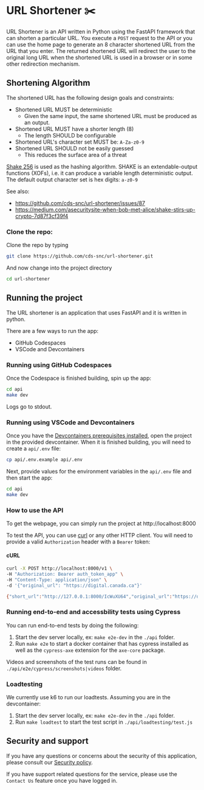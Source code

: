 # URL Shortener :scissors:

URL Shortener is an API written in Python using the FastAPI framework that can shorten a particular URL.
You execute a `POST` request to the API or you can use the home page to generate an 8 character shortened URL from the URL that you enter.
The returned shortened URL will redirect the user to the original long URL when the shortened URL is used in a browser or in some other redirection mechanism.

## Shortening Algorithm

The shortened URL has the following design goals and constraints:
- Shortened URL MUST be deterministic
   - Given the same input, the same shortened URL must be produced as an output.
- Shortened URL MUST have a shorter length (8)
   - The length SHOULD be configurable
- Shortened URL's character set MUST be: `A-Za-z0-9`
- Shortened URL SHOULD not be easily guessed
   - This reduces the surface area of a threat

[Shake 256](https://en.wikipedia.org/wiki/SHA-3#Instances:~:text=d%2C128) is used as the hashing algorithm.
SHAKE is an extendable-output functions (XOFs), i.e. it can produce a variable length deterministic output.
The default output character set is hex digits: `a-z0-9`

See also:
- https://github.com/cds-snc/url-shortener/issues/87
- https://medium.com/asecuritysite-when-bob-met-alice/shake-stirs-up-crypto-7d87f3cf39f4

### Clone the repo:
Clone the repo by typing
```bash
git clone https://github.com/cds-snc/url-shortener.git
```
And now change into the project directory
```bash
cd url-shortener
```
## Running the project

The URL shortener is an application that uses FastAPI and it is written in python.

There are a few ways to run the app:
- GitHub Codespaces
- VSCode and Devcontainers

### Running using GitHub Codespaces
Once the Codespace is finished building, spin up the app: 
```bash
cd api
make dev
```
Logs go to stdout.

### Running using VSCode and Devcontainers
Once you have the [Devcontainers prerequisites installed](https://code.visualstudio.com/docs/devcontainers/tutorial), open the project in the provided devcontainer. When it is finished building, you will need to create a `api/.env` file:
```bash
cp api/.env.example api/.env
```
Next, provide values for the environment variables in the `api/.env` file and then start the app:
```bash
cd api
make dev
```

### How to use the API

To get the webpage, you can simply run the project at http://localhost:8000 

To test the API, you can use [curl](https://curl.se/) or any other HTTP client.  You will need to provide a valid `Authorization` header with a `Bearer` token:

#### cURL
```bash
curl -X POST http://localhost:8000/v1 \
-H "Authorization: Bearer auth_token_app" \
-H "Content-Type: application/json" \
-d '{"original_url": "https://digital.canada.ca"}'

{"short_url":"http://127.0.0.1:8000/IcWuXU64","original_url":"https://digital.canada.ca","status":"OK"}
```

### Running end-to-end and accessbility tests using Cypress

You can run end-to-end tests by doing the following:

1. Start the dev server locally, ex: `make e2e-dev` in the `./api` folder.
2. Run `make e2e` to start a docker container that has cypress installed as well as the `cypress-axe` extension for the `axe-core` package.

Videos and screenshots of the test runs can be found in `./api/e2e/cypress/screenshots|videos` folder.

### Loadtesting

We currently use k6 to run our loadtests. Assuming you are in the devcontainer:

1. Start the dev server locally, ex: `make e2e-dev` in the `./api` folder.
2. Run `make loadtest` to start the test script in `./api/loadtesting/test.js`

## Security and support
If you have any questions or concerns about the security of this application, please consult our [Security policy](SECURITY.md).

If you have support related questions for the service, please use the `Contact Us` feature once you have logged in.